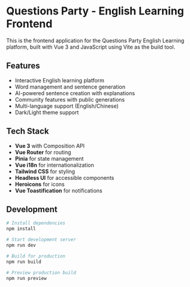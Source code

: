 # Questions Party - English Learning Frontend

This is the frontend application for the Questions Party English Learning platform, built with Vue 3 and JavaScript using Vite as the build tool.

## Features

- Interactive English learning platform
- Word management and sentence generation
- AI-powered sentence creation with explanations
- Community features with public generations
- Multi-language support (English/Chinese)
- Dark/Light theme support

## Tech Stack

- **Vue 3** with Composition API
- **Vue Router** for routing
- **Pinia** for state management
- **Vue i18n** for internationalization
- **Tailwind CSS** for styling
- **Headless UI** for accessible components
- **Heroicons** for icons
- **Vue Toastification** for notifications

## Development

```bash
# Install dependencies
npm install

# Start development server
npm run dev

# Build for production
npm run build

# Preview production build
npm run preview
```
